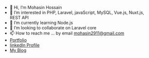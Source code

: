 - 👋 Hi, I’m Mohasin Hossain
- 👀 I’m interested in PHP, Laravel, javaScript, MySQL, Vue.js, Nuxt.js, REST API
- 🌱 I’m currently learning Node.js
- 💞️ I’m looking to collaborate on Laravel core
- 📫 How to reach me ... by email [mohasin2911@gmail.com](mailto:mohasin2911@gmail.com)
- [Portfolio](https://mohasin.dev)
- [linkedIn Profile](https://www.linkedin.com/in/mohasin-dev)
- [My Blog](https://medium.com/@mohasin-dev)



<!---
mohasin-dev/mohasin-dev is a ✨ special ✨ repository because its `README.md` (this file) appears on your GitHub profile.
You can click the Preview link to take a look at your changes.
--->

